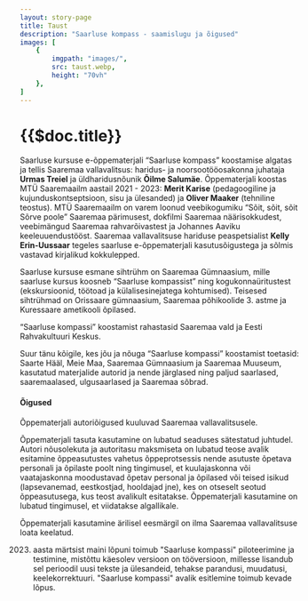 ```yaml
---
layout: story-page
title: Taust
description: "Saarluse kompass - saamislugu ja õigused"
images: [
    {
        imgpath: "images/",
        src: taust.webp,
        height: "70vh"
    },
]
---
```


# {{$doc.title}}

Saarluse kursuse e-õppematerjali “Saarluse kompass” koostamise algatas ja tellis Saaremaa vallavalitsus: haridus- ja noorsootööosakonna juhataja **Urmas Treiel** ja üldharidusnõunik **Õilme Salumäe**. Õppematerjali koostas MTÜ Saaremaailm aastail 2021 - 2023: **Merit Karise** (pedagoogiline ja kujunduskontseptsioon, sisu ja ülesanded) ja **Oliver Maaker** (tehniline teostus). MTÜ Saaremaailm on varem loonud veebikogumiku “Sõit, sõit, sõit Sõrve poole” Saaremaa pärimusest, dokfilmi Saaremaa näärisokkudest, veebimängud Saaremaa rahvarõivastest ja Johannes Aaviku keeleuuendustööst. Saaremaa vallavalitsuse hariduse peaspetsialist **Kelly Erin-Uussaar** tegeles saarluse e-õppematerjali kasutusõigustega ja sõlmis vastavad kirjalikud kokkulepped.

Saarluse kursuse esmane sihtrühm on Saaremaa Gümnaasium, mille saarluse kursus koosneb “Saarluse kompassist” ning kogukonnaüritustest (ekskursioonid, töötoad ja külalisesinejatega kohtumised). Teisesed sihtrühmad on Orissaare gümnaasium, Saaremaa põhikoolide 3. astme ja Kuressaare ametikooli õpilased. 

“Saarluse kompassi” koostamist rahastasid Saaremaa vald ja Eesti Rahvakultuuri Keskus. 

Suur tänu kõigile, kes jõu ja nõuga “Saarluse kompassi” koostamist toetasid: Saarte Hääl, Meie Maa, Saaremaa Gümnaasium ja Saaremaa Muuseum, kasutatud materjalide autorid ja nende järglased ning paljud saarlased, saaremaalased, ulgusaarlased ja Saaremaa sõbrad.

#### Õigused

Õppematerjali autoriõigused kuuluvad Saaremaa vallavalitsusele.

Õppematerjali tasuta kasutamine on lubatud seaduses sätestatud juhtudel. Autori nõusolekuta ja autoritasu maksmiseta on lubatud teose avalik esitamine õppeasutustes vahetus õppeprotsessis nende asutuste õpetava personali ja õpilaste poolt ning tingimusel, et kuulajaskonna või vaatajaskonna moodustavad õpetav personal ja õpilased või teised isikud (lapsevanemad, eestkostjad, hooldajad jne), kes on otseselt seotud õppeasutusega, kus teost avalikult esitatakse. Õppematerjali kasutamine on lubatud tingimusel, et viidatakse algallikale.

Õppematerjali kasutamine ärilisel eesmärgil on ilma Saaremaa vallavalitsuse loata keelatud.

2023. aasta märtsist maini lõpuni toimub "Saarluse kompassi" piloteerimine ja testimine, mistõttu käesolev versioon on tööversioon, millesse lisandub sel perioodil uusi tekste ja ülesandeid, tehakse parandusi, muudatusi, keelekorrektuuri. "Saarluse kompassi" avalik esitlemine toimub kevade lõpus.